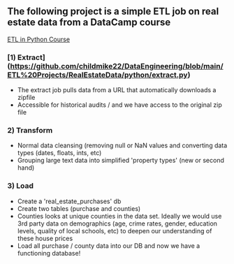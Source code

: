 ## The following project is a simple ETL job on real estate data from a DataCamp course

[ETL in Python Course](https://campus.datacamp.com/courses/etl-in-python/explore-the-data-and-requirements?ex=1 "DataCamp Course")

### [1) Extract] (https://github.com/childmike22/DataEngineering/blob/main/ETL%20Projects/RealEstateData/python/extract.py)
  - The extract job pulls data from a URL that automatically downloads a zipfile
  - Accessible for historical audits / and we have access to the original zip file

### 2) Transform
  - Normal data cleansing (removing null or NaN values and converting data types (dates, floats, ints, etc)
  - Grouping large text data into simplified 'property types' (new or second hand)

### 3) Load
  - Create a 'real_estate_purchases' db
  - Create two tables (purchase and counties)
  - Counties looks at unique counties in the data set. Ideally we would use 3rd party data on demographics (age, crime rates, gender, education levels, quality of local schools, etc) to deepen our understanding of these house prices
  - Load all purchase / county data into our DB and now we have a functioning database!
